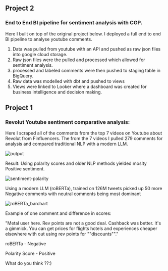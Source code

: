 ## Project 2

### End to End BI pipeline for sentiment analysis with CGP. 

Here I built on top of the original project below. I deployed a full end to end BI pipeline to analyse youtube comments. 

1) Data was pulled from youtube with an API and pushed as raw json files into google cloud storage.
2) Raw json files were the pulled and processed which allowed for sentiment analysis.
3) processed and labeled comments were then pushed to staging table in BigQuery.
4) Raw data was modelled with dbt and pushed to views 
5) Views were linked to Looker where a dashboard was created for business intelligence and decision making.





## Project 1

### Revolut Youtube sentiment comparative analysis:

Here I scraped all of the comments from the top 7 videos on Youtube about Revolut from Finfluencers. 
The from the 7 videos I pulled 279 comments for analysis and compared traditional NLP with a modern LLM.

![output](https://github.com/user-attachments/assets/061c0a32-7d93-4636-b389-59fe7e27ecf8)

Result: 
Using polarity scores and older NLP methods yielded moslty Positive sentiment. 

![sentiment-polarity](https://github.com/user-attachments/assets/9f730222-2eda-4300-aae5-1aba7eb1e0db)


Using a modern LLM (roBERTa), trained on 126M tweets picked up 50 more Negative comments with neutral comments being most dominant

![roBERTa_barchart](https://github.com/user-attachments/assets/c4ba2b91-c5a7-4673-b65a-224eae4d628f)

Example of one comment and difference in scores: 

"Metal user here. Rev points are not a good deal. Cashback was better. It's a gimmick.
You can get prices for flights hotels and experiences cheaper elsewhere with out using rev points for ""discounts""."

roBERTa - Negative

Polarity Score - Positive

What do you think ??:)
